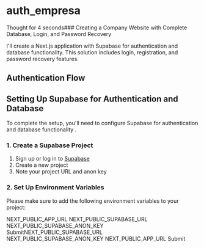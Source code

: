 # auth_empresa

Thought for 4 seconds### Creating a Company Website with Complete Database, Login, and Password Recovery

I'll create a Next.js application with Supabase for authentication and database functionality. This solution includes login, registration, and password recovery features.

## Authentication Flow


## Setting Up Supabase for Authentication and Database

To complete the setup, you'll need to configure Supabase for authentication and database functionality .

### 1. Create a Supabase Project

1. Sign up or log in to [Supabase](https://supabase.com)
2. Create a new project
3. Note your project URL and anon key


### 2. Set Up Environment Variables

Please make sure to add the following environment variables to your project:

NEXT_PUBLIC_APP_URL NEXT_PUBLIC_SUPABASE_URL NEXT_PUBLIC_SUPABASE_ANON_KEY SubmitNEXT_PUBLIC_SUPABASE_URL NEXT_PUBLIC_SUPABASE_ANON_KEY NEXT_PUBLIC_APP_URL Submit
